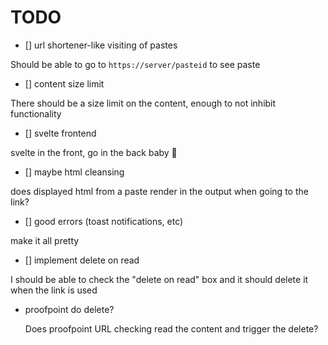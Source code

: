 # TODO

- [] url shortener-like visiting of pastes

Should be able to go to `https://server/pasteid` to see paste

- [] content size limit

There should be a size limit on the content, enough to not inhibit functionality

- [] svelte frontend

svelte in the front, go in the back baby 🤠

- [] maybe html cleansing

does displayed html from a paste render in the output when going to the link?

- [] good errors (toast notifications, etc)

make it all pretty

- [] implement delete on read

I should be able to check the "delete on read" box and it should delete it when
the link is used

- proofpoint do delete?

  Does proofpoint URL checking read the content and trigger the delete?
